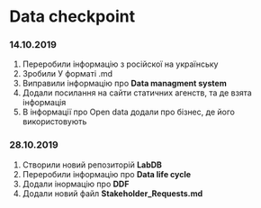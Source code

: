 # Data checkpoint

### 14.10.2019

1. Переробили інформацію з російскої на українську
2. Зробили У форматі .md
3. Виправили інформацію про **Data managment system**
4. Додали посилання на сайти статичних агенств, та де взята інформація
5. В інформації про Open data додали про бізнес, де його використовують 

### 28.10.2019

1. Створили новий репозиторій **LabDB**
1. Переробили інформацію про **Data life cycle**
2. Додали інормацію про **DDF**
4. Додали новий файл **Stakeholder_Requests.md**







